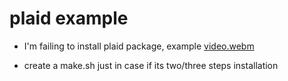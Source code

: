 # plaid example

- I'm failing to install plaid package, example
[video.webm](https://github.com/webdevelop-pro/plaid-example/assets/704096/04c9714e-d957-44fd-bbfd-a4c65b28cab0)

- create a make.sh just in case if its two/three steps installation